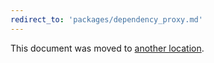 ```yaml
---
redirect_to: 'packages/dependency_proxy.md'
---
```


This document was moved to [another location](packages/dependency_proxy.md).

<!-- This redirect file can be deleted after February 1, 2021. -->
<!-- Before deletion, see: https://docs.gitlab.com/ee/development/documentation/#move-or-rename-a-page -->
